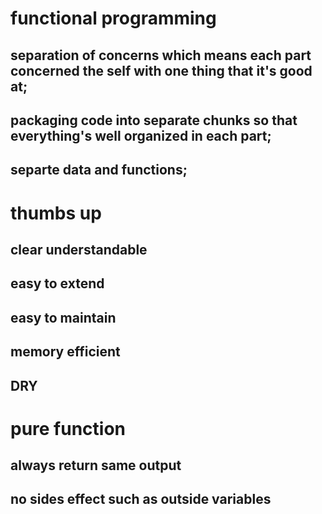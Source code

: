 # functional programming
## separation of concerns which means each part concerned the self with one thing that it's good at; 
## packaging code into separate chunks so that everything's well organized in each part;
## separte data and functions;

# thumbs up
## clear understandable
## easy to extend
## easy to maintain
## memory efficient
## DRY

# pure function
## always return same output
## no sides effect such as outside variables



